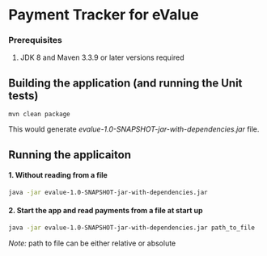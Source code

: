 # Payment Tracker for eValue

### Prerequisites
1. JDK 8 and Maven 3.3.9 or later versions required

## Building the application (and running the Unit tests)
```maven
mvn clean package
```
This would generate _evalue-1.0-SNAPSHOT-jar-with-dependencies.jar_ file.

## Running the applicaiton
#### 1. Without reading from a file
```bash
java -jar evalue-1.0-SNAPSHOT-jar-with-dependencies.jar
```

#### 2. Start the app and read payments from a file at start up
```bash
java -jar evalue-1.0-SNAPSHOT-jar-with-dependencies.jar path_to_file
```
*Note:* path to file can be either relative or absolute

